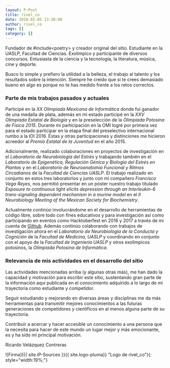 ```yaml
---
layout: P-Post
title: rivel_co
date: 2018-02-05 13:30:00
author: rivel_co
tags: []
category: []
---
```


Fundador de \#include&lt;<span>poetry</span>&gt; y creador original del sitio. Estudiante en la UASLP, Facultad de Ciencias. Exolímpico y participante de diversos concursos. Entusiasta de la ciencia y la tecnología, la literatura, música, cine y deporte.

Busco lo simple y prefiero la utilidad a la belleza, el trabajo al talento y los resultados sobre la intención. Siempre he creído que si te crees demasiado bueno en algo es porque no te has medido frente a los retos correctos.

### Parte de mis trabajos pasados y actuales

Participé en la *XX Olimpiada Mexicana de Informática* donde fui ganador de una medalla de plata, además en mi estado participé en la *XXV Olimpiada Estatal de Biología* y en la preselección de la *Olimpiada Potosina de Física 2015*. Durante mi participación en la OMI logré por primera vez para el estado participar en la etapa final del preselectivo internacional rumbo a la IOI 2016. Éstas y otras participaciones y distinciones me hicieron acreedor al *Premio Estatal de la Juventud* en el año 2015. 

Adicionalmente, realizado colaboraciones en proyectos de investigación en el *Laboratorio de Neurobiología del Estrés* y trabajando también en el *Laboratorio de Epigenética, Regulación Génica y Biología del Estrés en Plantas* y en el *Laboratorio de Neuroanatomía Funcional y Ritmos Circadianos* de la *Facultad de Ciencias UASLP*. El trabajo realizado en conjunto en estos tres laboratorios y junto con mi compañero *Francisco Vega Reyes*, nos permitió presentar en un póster nuestro trabajo titulado *Exposure to continuous light elicits depression through an Interleukin-6 trans-signaling dependent mechanism in a murine model* en el *II Neurobiology Meeting of the Mexican Society for Biochemistry*.

Actualmente continúo involucrándome en el desarrollo de herramientas de código libre, sobre todo con fines educativos y para investigación así como participando en eventos como Hacktoberfest en 2016 y 2017 a través de mi cuenta de [Github](https://github.com/Include-Poetry). Además continúo colaborando con trabajos de investigación ahora en el *Laboratorio de Neurobiología de la Conducta y Cognición* de la *Facultad de Medicina, UASLP* y coordinando en conjunto con el apoyo de la *Facultad de Ingeniería UASLP* y otros exolímpicos potosinos, la *Olimpiada Potosina de Informática*.

### Relevancia de mis actividades en el desarrollo del sitio

Las actividades mencionadas arriba (y algunas otras más), me han dado la capacidad y motivación para escribir este sitio, sustentando gran parte de la información aquí publicada en el conocimiento adquirido a lo largo de mi trayectoria como estudiante y competidor.

Seguir estudiando y mejorando en diversas áreas y disciplinas me da más herramientas para transmitir mejores conocimientos a las futuras generaciones de competidores y científicos en al menos alguna parte de su trayectoria.

Contribuir a acercar y hacer accesible un conocimiento a una persona que la necesita para hacer de este mundo un lugar mejor y más emocionante, es y ha sido mi principal motivación.

<span>Ricardo Velázquez Contreras<span>

![Firma]({{ site.iP-Sources }}{{ site.logo-pluma}} "Logo de rivel_co"){: style="width:19%;"}
